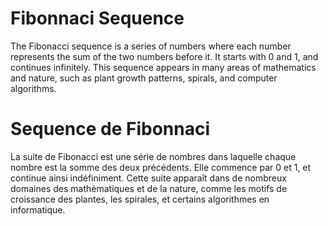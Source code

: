 # Fibonnaci Sequence
The Fibonacci sequence is a series of numbers where each number represents the sum of the two numbers before it.
It starts with 0 and 1, and continues infinitely.
This sequence appears in many areas of mathematics and nature, such as plant growth patterns, spirals, and computer algorithms.

# Sequence de Fibonnaci
La suite de Fibonacci est une série de nombres dans laquelle chaque nombre est la somme des deux précédents.
Elle commence par 0 et 1, et continue ainsi indéfiniment.
Cette suite apparaît dans de nombreux domaines des mathématiques et de la nature, comme les motifs de croissance des plantes, les spirales, et certains algorithmes en informatique.

